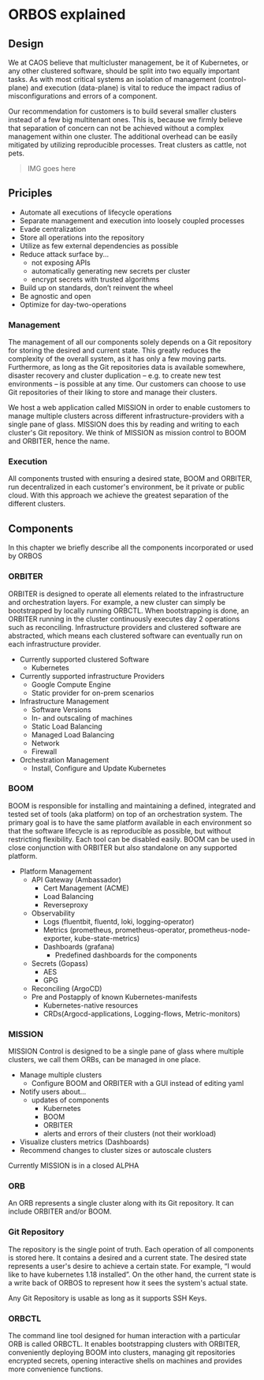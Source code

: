 # ORBOS explained

## Design

We at CAOS believe that multicluster management, be it of Kubernetes, or any other clustered software, should be split into two equally important tasks. As with most critical systems an isolation of management (control-plane) and execution (data-plane) is vital to reduce the impact radius of misconfigurations and errors of a component.

Our recommendation for customers is to build several smaller clusters instead of a few big multitenant ones. This is, because we firmly believe that separation of concern can not be achieved without a complex management within one cluster. The additional overhead can be easily mitigated by utilizing reproducible processes. Treat clusters as cattle, not pets.

> IMG goes here

## Priciples

- Automate all executions of lifecycle operations
- Separate management and execution into loosely coupled processes
- Evade centralization
- Store all operations into the repository
- Utilize as few external dependencies as possible
- Reduce attack surface by...
  - not exposing APIs
  - automatically generating new secrets per cluster
  - encrypt secrets with trusted algorithms
- Build up on standards, don’t reinvent the wheel
- Be agnostic and open
- Optimize for day-two-operations

### Management

The management of all our components solely depends on a Git repository for storing the desired and current state. This greatly reduces the complexity of the overall system, as it has only a few moving parts. Furthermore, as long as the Git repositories data is available somewhere, disaster recovery and cluster duplication – e.g. to create new test environments – is possible at any time. Our customers can choose to use Git repositories of their liking to store and manage their clusters.

We host a web application called MISSION in order to enable customers to manage multiple clusters across different infrastructure-providers with a single pane of glass. MISSION does this by reading and writing to each cluster's Git repository. We think of MISSION as mission control to BOOM and ORBITER, hence the name.

### Execution

All components trusted with ensuring a desired state, BOOM and ORBITER, run decentralized in each customer's environment, be it private or public cloud. With this approach we achieve the greatest separation of the different clusters.

## Components

In this chapter we briefly describe all the components incorporated or used by ORBOS

### ORBITER

ORBITER is designed to operate all elements related to the infrastructure and orchestration layers. For example, a new cluster can simply be bootstrapped by locally running ORBCTL. When bootstrapping is done, an ORBITER running in the cluster continuously executes day 2 operations such as reconciling. Infrastructure providers and clustered software are abstracted, which means each clustered software can eventually run on each infrastructure provider.

- Currently supported clustered Software
  - Kubernetes
- Currently supported infrastructure Providers
  - Google Compute Engine
  - Static provider for on-prem scenarios
- Infrastructure Management
  - Software Versions
  - In- and outscaling of machines
  - Static Load Balancing
  - Managed Load Balancing
  - Network
  - Firewall
- Orchestration Management
  - Install, Configure and Update Kubernetes

### BOOM

BOOM is responsible for installing and maintaining a defined, integrated and tested set of tools (aka platform) on top of an orchestration system. The primary goal is to have the same platform available in each environment so that the software lifecycle is as reproducible as possible, but without restricting flexibility. Each tool can be disabled easily.
BOOM can be used in close conjunction with ORBITER but also standalone on any supported platform.

- Platform Management
  - API Gateway (Ambassador)
    - Cert Management (ACME)
    - Load Balancing
    - Reverseproxy
  - Observability
    - Logs (fluentbit, fluentd, loki, logging-operator)
    - Metrics (prometheus, prometheus-operator, prometheus-node-exporter, kube-state-metrics)
    - Dashboards (grafana)
      - Predefined dashboards for the components
  - Secrets (Gopass)
    - AES
    - GPG
  - Reconciling (ArgoCD)
  - Pre and Postapply of known Kubernetes-manifests
    - Kubernetes-native resources
    - CRDs(Argocd-applications, Logging-flows, Metric-monitors)

### MISSION

MISSION Control is designed to be a single pane of glass where multiple clusters, we call them ORBs, can be managed in one place.

- Manage multiple clusters
  - Configure BOOM and ORBITER with a GUI instead of editing yaml
- Notify users about…
  - updates of components
    - Kubernetes
    - BOOM
    - ORBITER
    - alerts and errors of their clusters (not their workload)
- Visualize clusters metrics (Dashboards)
- Recommend changes to cluster sizes or autoscale clusters

Currently MISSION is in a closed ALPHA

### ORB

An ORB represents a single cluster along with its Git repository. It can include ORBITER and/or BOOM.

### Git Repository

The repository is the single point of truth. Each operation of all components is stored here. It contains a desired and a current state. The desired state represents a user's desire to achieve a certain state. For example, “I would like to have kubernetes 1.18 installed”. On the other hand, the current state is a write back of ORBOS to represent how it sees the system's actual state.

Any Git Repository is usable as long as it supports SSH Keys.

### ORBCTL

The command line tool designed for human interaction with a particular ORB is called ORBCTL. It enables bootstrapping clusters with ORBITER, conveniently deploying BOOM into clusters, managing git repositories encrypted secrets, opening interactive shells on machines and provides more convenience functions.
